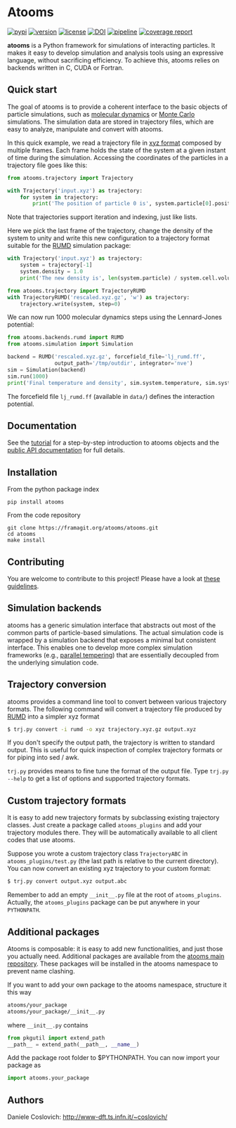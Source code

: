 Atooms
======

[![pypi](https://img.shields.io/pypi/v/atooms.svg)](https://pypi.python.org/pypi/atooms/)
[![version](https://img.shields.io/pypi/pyversions/atooms.svg)](https://pypi.python.org/pypi/atooms/)
[![license](https://img.shields.io/pypi/l/atooms.svg)](https://en.wikipedia.org/wiki/GNU_General_Public_License)
[![DOI](https://zenodo.org/badge/DOI/10.5281/zenodo.1183301.svg)](https://doi.org/10.5281/zenodo.1183301)
[![pipeline](https://framagit.org/atooms/atooms/badges/develop/pipeline.svg)](https://framagit.org/atooms/atooms/badges/develop/pipeline.svg)
[![coverage report](https://framagit.org/atooms/atooms/badges/develop/coverage.svg)](https://framagit.org/atooms/atooms/-/commits/develop)

**atooms** is a Python framework for simulations of interacting particles. It makes it easy to develop simulation and analysis tools using an expressive language, without sacrificing efficiency. To achieve this, atooms relies on backends written in C, CUDA or Fortran.

Quick start
-----------

The goal of atooms is to provide a coherent interface to the basic objects of particle simulations, such as [molecular dynamics](https://en.wikipedia.org/wiki/Molecular_dynamics) or [Monte Carlo](https://en.wikipedia.org/wiki/Monte_Carlo_method_in_statistical_physics) simulations. 
The simulation data are stored in trajectory files, which are easy to analyze, manipulate and convert with atooms.

In this quick example, we read a trajectory file in [xyz format](https://en.wikipedia.org/wiki/XYZ_format) composed by multiple frames. Each frame holds the state of the system at a given instant of time during the simulation. Accessing the coordinates of the particles in a trajectory file goes like this:
```python
from atooms.trajectory import Trajectory

with Trajectory('input.xyz') as trajectory:
    for system in trajectory:
        print('The position of particle 0 is', system.particle[0].position)
```
Note that trajectories support iteration and indexing, just like lists.

Here we pick the last frame of the trajectory, change the density of the system to unity and write this new configuration to a trajectory format suitable for the [RUMD](http://rumd.org) simulation package:
```python
with Trajectory('input.xyz') as trajectory:
    system = trajectory[-1]
    system.density = 1.0
    print('The new density is', len(system.particle) / system.cell.volume)

from atooms.trajectory import TrajectoryRUMD
with TrajectoryRUMD('rescaled.xyz.gz', 'w') as trajectory:
    trajectory.write(system, step=0)
```

We can now run 1000 molecular dynamics steps using the Lennard-Jones potential:
```python
from atooms.backends.rumd import RUMD
from atooms.simulation import Simulation

backend = RUMD('rescaled.xyz.gz', forcefield_file='lj_rumd.ff', 
               output_path='/tmp/outdir', integrator='nve')
sim = Simulation(backend)
sim.run(1000)
print('Final temperature and density', sim.system.temperature, sim.system.density)
```
The forcefield file `lj_rumd.ff` (available in `data/`) defines the interaction potential.

Documentation
-------------
See the [tutorial](https://www-dft.ts.infn.it/~coslovich/atooms/) for a step-by-step introduction to atooms objects and the [public API documentation](https://www-dft.ts.infn.it/~coslovich/docs/api/atooms/) for full details. 

Installation
------------
From the python package index
```
pip install atooms
```

From the code repository
```
git clone https://framagit.org/atooms/atooms.git
cd atooms
make install
```

Contributing
------------
You are welcome to contribute to this project! Please have a look at [these guidelines](https://framagit.org/atooms/atooms/-/blob/atooms-3.0.0/CONTRIBUTING.md).

Simulation backends
-------------------
atooms has a generic simulation interface that abstracts out most of the common parts of particle-based simulations. The actual simulation code is wrapped by a simulation backend that exposes a minimal but consistent interface. This enables one to develop more complex simulation frameworks (e.g., [parallel tempering](https://framagit.org/atooms/parallel_tempering)) that are essentially decoupled from the underlying simulation code.

Trajectory conversion
---------------------
atooms provides a command line tool to convert between various trajectory formats. The following command will convert a trajectory file produced by [RUMD](http://rumd.org) into a simpler xyz format

```bash
$ trj.py convert -i rumd -o xyz trajectory.xyz.gz output.xyz
```
If you don't specify the output path, the trajectory is written to standard output. This is useful for quick inspection of complex trajectory formats or for piping into sed / awk.

`trj.py` provides means to fine tune the format of the output file. Type `trj.py --help` to get a list of options and supported trajectory formats.

Custom trajectory formats 
-------------------------
It is easy to add new trajectory formats by subclassing existing trajectory classes. Just create a package called
`atooms_plugins` and add your trajectory modules there. They will be automatically
available to all client codes that use atooms.

Suppose you wrote a custom trajectory class `TrajectoryABC` in
`atooms_plugins/test.py` (the last path is relative to the current
directory). You can now convert an existing xyz trajectory to your custom
format:

```bash
$ trj.py convert output.xyz output.abc
```

Remember to add an empty `__init__.py` file at the root of `atooms_plugins`. 
Actually, the `atooms_plugins` package can be put anywhere in your `PYTHONPATH`.

Additional packages 
-------------------
Atooms is composable: it is easy to add new functionalities, and just those you actually need.
Additional packages are available from the [atooms main repository](https://framagit.org/atooms).
These packages will be installed in the atooms namespace to prevent name clashing.

If you want to add your own package to the atooms namespace, structure it this way
```bash
atooms/your_package
atooms/your_package/__init__.py
```

where ```__init__.py``` contains

```python
from pkgutil import extend_path
__path__ = extend_path(__path__, __name__)
```

Add the package root folder to $PYTHONPATH. You can now import your package as

```python
import atooms.your_package
```

Authors
-------
Daniele Coslovich: http://www-dft.ts.infn.it/~coslovich/
